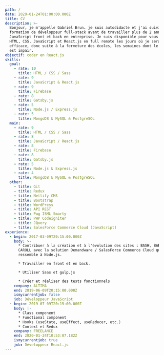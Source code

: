```yaml
---
path: /
date: 2020-01-24T01:00:00.000Z
title: CV
description: >-
  Bonjour, je m'appelle Gabriel Brun. je suis autodidacte et j'ai suivi une
  formation de développeur full-stack avant de travailler plus de 2 années en
  JavaScript front et back en entreprise. Je suis disponible pour vous coder du
  HTML, CSS, JavaScript et React.js en full remote les jours où je serai le plus
  efficace, donc suite à la fermeture des écoles, les semaines dont le numéro
  est impair.
objectif: coder en React.js
skills:
  goal:
    - rate: 10
      title: HTML / CSS / Sass
    - rate: 9
      title: JavaScript & React.js
    - rate: 9
      title: Firebase
    - rate: 8
      title: Gatsby.js
    - rate: 5
      title: Node.js / Express.js
    - rate: 5
      title: MongoDB & MySQL & PostgreSQL
  main:
    - rate: 9
      title: HTML / CSS / Sass
    - rate: 8
      title: JavaScript / React.js
    - rate: 8
      title: Firebase
    - rate: 8
      title: Gatsby.js
    - rate: 5
      title: Node.js & Express.js
    - rate: 4
      title: MongoDB & MySQL & PostgreSQL
  other:
    - title: Git
    - title: Redux
    - title: Netlify CMS
    - title: Bootstrap
    - title: WordPress
    - title: API REST
    - title: Pug ISML Smarty
    - title: PHP Codeigniter
    - title: JQuery
    - title: SalesForce Commerce Cloud (JavaScript)
experience:
  - begin: 2017-03-09T20:15:00.000Z
    body: >-
      * Contribuer à la création et à l'évolution des sites : BASH, BABYLISS et
      CAROLL avec la solution Demandware / SalesForce Commerce Cloud qui
      ressemble à Node.js.

      * Travailler en front et en back.

      * Utiliser Saas et gulp.js

      * Créer et réaliser des tests fonctionnels
    company: ALTIMA
    end: 2019-06-09T20:15:00.000Z
    ismycurrentjob: false
    job: Développeur JavaScript
  - begin: 2019-07-09T20:15:00.000Z
    body: |-
      * Class component
      * Functional component
      * Hooks (useState, useEffect, useReducer, etc.)
      * Context et Redux
    company: FREELANCE
    end: 2020-01-24T10:53:07.182Z
    ismycurrentjob: true
    job: Développeur React.js
---
```


